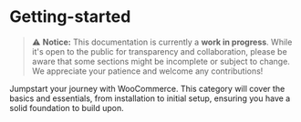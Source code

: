 # Getting-started

> ⚠️ **Notice:** This documentation is currently a **work in progress**. While it's open to the public for transparency and collaboration, please be aware that some sections might be incomplete or subject to change. We appreciate your patience and welcome any contributions!

Jumpstart your journey with WooCommerce. This category will cover the basics and essentials, from installation to initial setup, ensuring you have a solid foundation to build upon.
